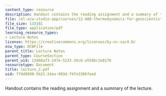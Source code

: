 ```yaml
---
content_type: resource
description: Handout contains the reading assignment and a summary of the lecture.
file: /ol-ocw-studio-app/courses/12-480-thermodynamics-for-geoscientists-fall-2006/7f8d89905b2124ea993d74fe330bfeed_lecture_2.pdf
file_size: 133181
file_type: application/pdf
learning_resource_types:
- Lecture Notes
license: https://creativecommons.org/licenses/by-nc-sa/4.0/
ocw_type: OCWFile
parent_title: Lecture Notes
parent_type: CourseSection
parent_uid: 13d68a73-247e-5223-26c6-a5506c2e8176
resourcetype: Document
title: lecture_2.pdf
uid: 7f8d8990-5b21-24ea-993d-74fe330bfeed
---
```

Handout contains the reading assignment and a summary of the lecture.
